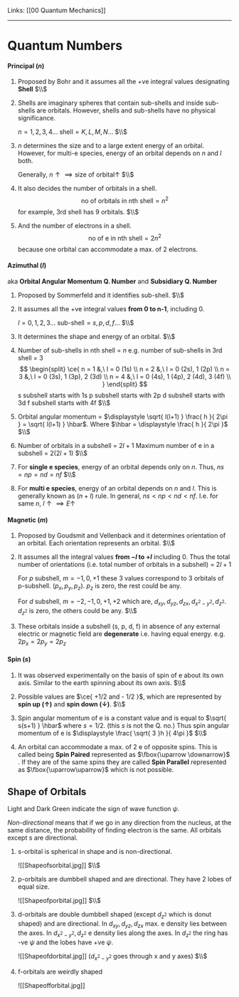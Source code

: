 Links: [[00 Quantum Mechanics]]
___
# Quantum Numbers
#### Principal ($n$)
1. Proposed by Bohr and it assumes all the +ve integral values designating **Shell**
   $\\$

1. Shells are imaginary spheres that contain sub-shells and inside sub-shells are orbitals.
	However, shells and sub-shells have no physical significance.
	
	$n = 1,2,3,4 \dots$
	$\text{shell} = K,L,M,N \dots$
   $\\$

1. $n$ determines the size and to a large extent energy of an orbital. However, for multi-e species, energy of an orbital depends on $n$ and $l$ both. 

	Generally, $n \uparrow \implies \text{size of orbital} \uparrow$
   $\\$

1. It also decides the number of orbitals in a shell.
	$$\text{no of orbitals in nth shell} = n^{2}$$
	for example, 3rd shell has 9 orbitals. 
   $\\$

1. And the number of electrons in a shell.
	$$\text{no of e in nth shell} = 2n^{2}$$
	because one orbital can accommodate a max. of 2 electrons. 

#### Azimuthal ($l$)
aka **Orbital Angular Momentum Q. Number** and **Subsidiary Q. Number**

1. Proposed by Sommerfeld and it identifies sub-shell. 
   $\\$

1. It assumes all the +ve integral values **from 0 to n-1**, including 0.
   
	$l = 0,1,2,3 \dots$
	$\text{sub-shell} = s,p,d,f \dots$
   $\\$

1. It determines the shape and energy of an orbital.
   $\\$

1. Number of sub-shells in nth shell = $n$
	e.g. number of sub-shells in 3rd shell = 3
	$$
	\begin{split}
	\ce{ 
	n = 1 &,\ l = 0 (1s) \\ 
	n = 2 &,\ l = 0 (2s), 1 (2p) \\ 
	n = 3 &,\ l = 0 (3s), 1 (3p), 2 (3d) \\ 
	n = 4 &,\ l = 0 (4s), 1 (4p), 2 (4d), 3 (4f) \\ 
	}
	\end{split}
	$$
	s subshell starts with 1s 
	p subshell starts with 2p 
	d subshell starts with 3d 
	f subshell starts with 4f 
   $\\$

1. Orbital angular momentum  = $\displaystyle \sqrt{ l(l+1) } \frac{ h }{ 2\pi } = \sqrt{ l(l+1) } \hbar$. Where $\hbar = \displaystyle \frac{ h }{ 2\pi }$
   $\\$

1. Number of orbitals in a subshell = $2l+1$
	Maximum number of e in a subshell = $2(2l+1)$
   $\\$

1. For **single e species**, energy of an orbital depends only on $n$.
	Thus, $ns = np = nd = nf$
   $\\$

1. For **multi e species**, energy of an orbital depends on $n$ and $l$. This is generally known as $(n+l)$ rule. 
	In general, $ns < np < nd < nf$.
	I.e. for same $n$, $l \uparrow \implies E \uparrow$

#### Magnetic ($m$)
1. Proposed by Goudsmit and Vellenback and it determines orientation of an orbital.
	Each orientation represents an orbital.
   $\\$

1. It assumes all the integral values **from $-l$ to $+l$** including 0.
	Thus the total number of orientations (i.e. total number of orbitals in a subshell) = $2l + 1$

	For $p$ subshell, $m = -1,0,+1$ these 3 values correspond to 3 orbitals of p-subshell. ($p_{x}, p_{y}, p_{z}$). $p_{z}$ is zero, the rest could be any.

	For $d$ subshell, $m = -2,-1,0,+1,+2$ which are, $d_{xy}, d_{yz}, d_{zx}, d_{x^{2}-y^{2}}, d_{z^{2}}$. $d_{z^{2}}$ is zero, the others could be any.
   $\\$

1. These orbitals inside a subshell (s, p, d, f) in absence of any external electric or magnetic field are **degenerate** i.e. having equal energy.
	e.g. $2p_{x} = 2p_{y} = 2p_{z}$

#### Spin ($s$)
1. It was observed experimentally on the basis of spin of e about its own  axis. Similar to the earth spinning about its own axis.
   $\\$

1. Possible values are $\ce{ +1/2 and - 1/2 }$, which are represented by **spin up ($\uparrow$)** and **spin down ($\downarrow$)**. 
   $\\$

1. Spin angular momentum of e is a constant value and is equal to $\sqrt{ s(s+1) } \hbar$ where $s = 1 /2$. (this $s$ is not the Q. no.)
	Thus spin angular momentum of e is $\displaystyle \frac{ \sqrt{ 3 }h }{ 4\pi }$
   $\\$

1. An orbital can accommodate a max. of 2 e of opposite spins. This is called being **Spin Paired** represented as $\fbox{\uparrow \downarrow}$ . If they are of the same spins they are called **Spin Parallel** represented as $\fbox{\uparrow\uparrow}$ which is not possible. 

## Shape of Orbitals
Light and Dark Green indicate the sign of wave function $\psi$.

*Non-directional* means that if we go in any direction from the nucleus, at the same distance, the probability of finding electron is the same. All orbitals except s are directional.

1. s-orbital is spherical in shape and is non-directional. 

	![[Shapeofsorbital.jpg]]
	$\\$

1. p-orbitals are dumbbell shaped and are directional. They have 2 lobes of equal size.
   
	![[Shapeofporbital.jpg]]
	$\\$

1. d-orbitals are double dumbbell shaped (except $d_{z^{2}}$ which is donut shaped) and are directional. In $d_{xy}, d_{yz}, d_{zx}$ max. e density lies between the axes. In $d_{x^{2}-y^{2}}, d_{z^{2}}$ e density lies along the axes. In $d_{z^{2}}$ the ring has -ve $\psi$ and the lobes have +ve $\psi$.

	![[Shapeofdorbital.jpg]]
	($d_{x^{2}-y^{2}}$ goes through x and y axes)
	$\\$

3. f-orbitals are weirdly shaped 
   
   ![[Shapeofforbital.jpg]]
   